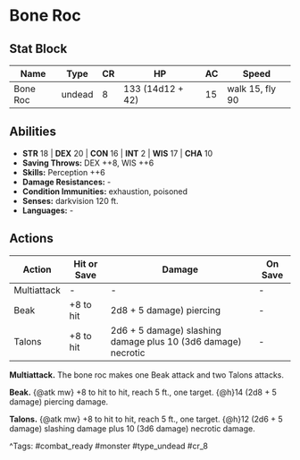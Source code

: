 # Bone Roc

## Stat Block

| Name | Type | CR | HP | AC | Speed |
|------|------|----|----|----|-------|
| Bone Roc | undead | 8 | 133 (14d12 + 42) | 15 | walk 15, fly 90 |

## Abilities

- **STR** 18 | **DEX** 20 | **CON** 16 | **INT** 2 | **WIS** 17 | **CHA** 10
- **Saving Throws:** DEX ++8, WIS ++6  
- **Skills:** Perception ++6  
- **Damage Resistances:** -  
- **Condition Immunities:** exhaustion, poisoned  
- **Senses:** darkvision 120 ft.  
- **Languages:** -


## Actions

| Action | Hit or Save | Damage | On Save |
|--------|--------------|--------|----------|
| Multiattack | - | - | - |
| Beak | +8 to hit | 2d8 + 5 damage) piercing | - |
| Talons | +8 to hit | 2d6 + 5 damage) slashing damage plus 10 (3d6 damage) necrotic | - |

**Multiattack.** The bone roc makes one Beak attack and two Talons attacks.

**Beak.** {@atk mw} +8 to hit to hit, reach 5 ft., one target. {@h}14 (2d8 + 5 damage) piercing damage.

**Talons.** {@atk mw} +8 to hit to hit, reach 5 ft., one target. {@h}12 (2d6 + 5 damage) slashing damage plus 10 (3d6 damage) necrotic damage.


^Tags: #combat_ready #monster #type_undead #cr_8